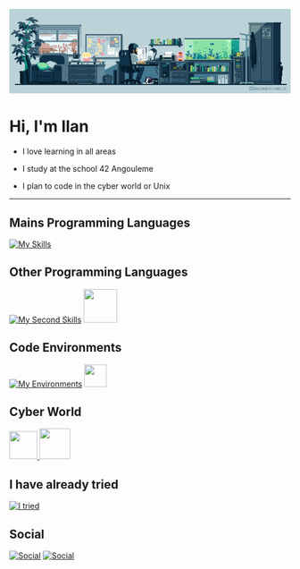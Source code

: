 ![Banner](banner.gif)

<h1> Hi, I'm Ilan </h1>
  
- I love learning in all areas

- I study at the school 42 Angouleme

- I plan to code in the cyber world or Unix

---

## Mains Programming Languages
[![My Skills](https://skillicons.dev/icons?i=c,cpp)](https://skillicons.dev)

## Other Programming Languages
[![My Second Skills](https://skillicons.dev/icons?i=ts,js,html,css,tailwind,py,docker)](https://skillicons.dev)
<a><img src="https://user-images.githubusercontent.com/103866722/177873824-ac727cae-29d5-406d-87de-93bb2bf21f02.png" width="60" height="60"/></a>

## Code Environments
[![My Environments](https://skillicons.dev/icons?i=vscode,vim,linux,ubuntu,github,git,bash)](https://skillicons.dev)
<a> <img src="https://upload.wikimedia.org/wikipedia/commons/thumb/f/ff/VirtualBox_2024_Logo.svg/1200px-VirtualBox_2024_Logo.svg.png" width="40" height="40"/> </a>

## Cyber World

<a href="https://www.root-me.org/Cimeci"> <img src="https://shop.root-me.org/cdn/shop/files/image.png?v=1686868887&width=600" width="50" height="50"/> </a>
<a href="https://www.hackthebox.com"> <img src="https://avatars.githubusercontent.com/u/31746234?s=200&v=4" width="55" height="55"/> </a>

## I have already tried
[![I tried](https://skillicons.dev/icons?i=arduino,blender,unreal)](https://skillicons.dev)

## Social

[![Social](https://skillicons.dev/icons?i=linkedin)](www.linkedin.com/in/ilan-nowak-glandier)
[![Social](https://skillicons.dev/icons?i=instagram)](https://www.instagram.com/ilan_ng23)
